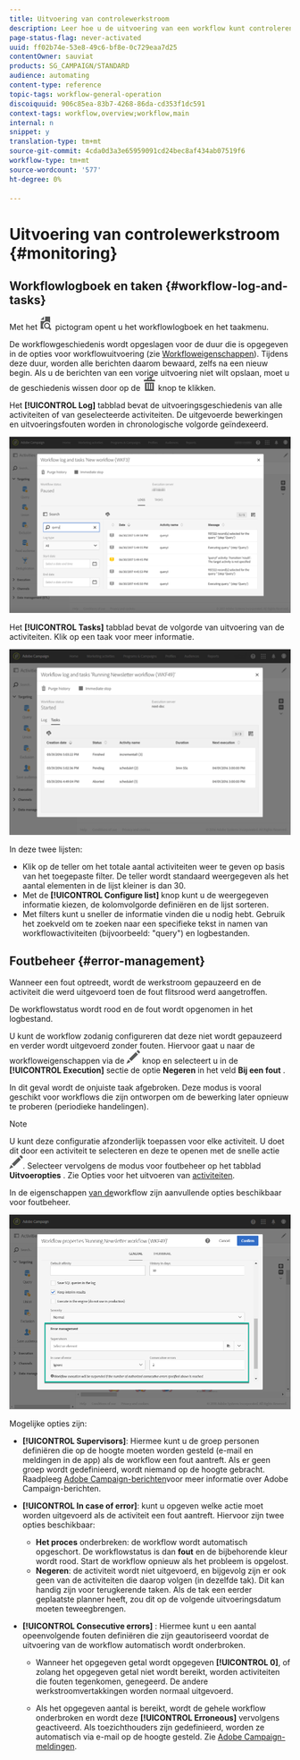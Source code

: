 ```yaml
---
title: Uitvoering van controlewerkstroom
description: Leer hoe u de uitvoering van een workflow kunt controleren.
page-status-flag: never-activated
uuid: ff02b74e-53e8-49c6-bf8e-0c729eaa7d25
contentOwner: sauviat
products: SG_CAMPAIGN/STANDARD
audience: automating
content-type: reference
topic-tags: workflow-general-operation
discoiquuid: 906c85ea-83b7-4268-86da-cd353f1dc591
context-tags: workflow,overview;workflow,main
internal: n
snippet: y
translation-type: tm+mt
source-git-commit: 4cda0d3a3e65959091cd24bec8af434ab07519f6
workflow-type: tm+mt
source-wordcount: '577'
ht-degree: 0%

---
```



# Uitvoering van controlewerkstroom {#monitoring}

## Workflowlogboek en taken {#workflow-log-and-tasks}

Met het ![](assets/printpreview_darkgrey-24px.png) pictogram opent u het workflowlogboek en het taakmenu.

De workflowgeschiedenis wordt opgeslagen voor de duur die is opgegeven in de opties voor workflowuitvoering (zie [Workfloweigenschappen](../../automating/using/managing-execution-options.md)). Tijdens deze duur, worden alle berichten daarom bewaard, zelfs na een nieuw begin. Als u de berichten van een vorige uitvoering niet wilt opslaan, moet u de geschiedenis wissen door op de ![](assets/delete_darkgrey-24px.png) knop te klikken.

Het **[!UICONTROL Log]** tabblad bevat de uitvoeringsgeschiedenis van alle activiteiten of van geselecteerde activiteiten. De uitgevoerde bewerkingen en uitvoeringsfouten worden in chronologische volgorde geïndexeerd.

![](assets/wkf_execution_4.png)

Het **[!UICONTROL Tasks]** tabblad bevat de volgorde van uitvoering van de activiteiten. Klik op een taak voor meer informatie.

![](assets/wkf_execution_5.png)

In deze twee lijsten:

* Klik op de teller om het totale aantal activiteiten weer te geven op basis van het toegepaste filter. De teller wordt standaard weergegeven als het aantal elementen in de lijst kleiner is dan 30.
* Met de **[!UICONTROL Configure list]** knop kunt u de weergegeven informatie kiezen, de kolomvolgorde definiëren en de lijst sorteren.
* Met filters kunt u sneller de informatie vinden die u nodig hebt. Gebruik het zoekveld om te zoeken naar een specifieke tekst in namen van workflowactiviteiten (bijvoorbeeld: &quot;query&quot;) en logbestanden.

## Foutbeheer {#error-management}

Wanneer een fout optreedt, wordt de werkstroom gepauzeerd en de activiteit die werd uitgevoerd toen de fout flitsrood werd aangetroffen.

De workflowstatus wordt rood en de fout wordt opgenomen in het logbestand.

U kunt de workflow zodanig configureren dat deze niet wordt gepauzeerd en verder wordt uitgevoerd zonder fouten. Hiervoor gaat u naar de workfloweigenschappen via de ![](assets/edit_darkgrey-24px.png) knop en selecteert u in de **[!UICONTROL Execution]** sectie de optie **Negeren** in het veld **Bij een fout** .

In dit geval wordt de onjuiste taak afgebroken. Deze modus is vooral geschikt voor workflows die zijn ontworpen om de bewerking later opnieuw te proberen (periodieke handelingen).

>[!NOTE]
>
>U kunt deze configuratie afzonderlijk toepassen voor elke activiteit. U doet dit door een activiteit te selecteren en deze te openen met de snelle actie ![](assets/edit_darkgrey-24px.png). Selecteer vervolgens de modus voor foutbeheer op het tabblad **Uitvoeropties** . Zie Opties voor het uitvoeren van [activiteiten](../../automating/using/activity-properties.md).

In de eigenschappen [van de](../../automating/using/managing-execution-options.md)workflow zijn aanvullende opties beschikbaar voor foutbeheer.

![](assets/wkf_execution_error.png)

Mogelijke opties zijn:

* **[!UICONTROL Supervisors]**: Hiermee kunt u de groep personen definiëren die op de hoogte moeten worden gesteld (e-mail en meldingen in de app) als de workflow een fout aantreft. Als er geen groep wordt gedefinieerd, wordt niemand op de hoogte gebracht. Raadpleeg [Adobe Campaign-berichten](../../administration/using/sending-internal-notifications.md)voor meer informatie over Adobe Campaign-berichten.

* **[!UICONTROL In case of error]**: kunt u opgeven welke actie moet worden uitgevoerd als de activiteit een fout aantreft. Hiervoor zijn twee opties beschikbaar:

   * **Het proces** onderbreken: de workflow wordt automatisch opgeschort. De workflowstatus is dan **fout** en de bijbehorende kleur wordt rood. Start de workflow opnieuw als het probleem is opgelost.
   * **Negeren**: de activiteit wordt niet uitgevoerd, en bijgevolg zijn er ook geen van de activiteiten die daarop volgen (in dezelfde tak). Dit kan handig zijn voor terugkerende taken. Als de tak een eerder geplaatste planner heeft, zou dit op de volgende uitvoeringsdatum moeten teweegbrengen.

* **[!UICONTROL Consecutive errors]** : Hiermee kunt u een aantal opeenvolgende fouten definiëren die zijn geautoriseerd voordat de uitvoering van de workflow automatisch wordt onderbroken.

   * Wanneer het opgegeven getal wordt opgegeven **[!UICONTROL 0]**, of zolang het opgegeven getal niet wordt bereikt, worden activiteiten die fouten tegenkomen, genegeerd. De andere werkstroomvertakkingen worden normaal uitgevoerd.

   * Als het opgegeven aantal is bereikt, wordt de gehele workflow onderbroken en wordt deze **[!UICONTROL Erroneous]** vervolgens geactiveerd. Als toezichthouders zijn gedefinieerd, worden ze automatisch via e-mail op de hoogte gesteld. Zie [Adobe Campaign-meldingen](../../administration/using/sending-internal-notifications.md).
